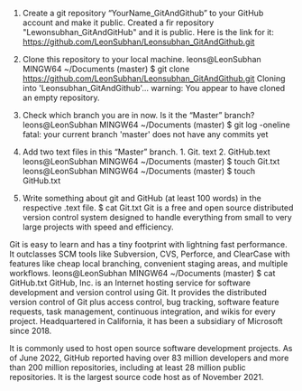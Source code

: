 1. Create a git repository “YourName_GitAndGithub” to your GitHub account and make it public.
Created a fir repository "Lewonsubhan_GitAndGitHub" and it is public.
Here is the link for it: https://github.com/LeonSubhan/Leonsubhan_GitAndGithub.git

2. Clone this repository to your local machine.
leons@LeonSubhan MINGW64 ~/Documents (master)
$ git clone https://github.com/LeonSubhan/Leonsubhan_GitAndGithub.git
Cloning into 'Leonsubhan_GitAndGithub'...
warning: You appear to have cloned an empty repository.

3. Check which branch you are in now. Is it the “Master” branch?
leons@LeonSubhan MINGW64 ~/Documents (master)
$ git log -oneline
fatal: your current branch 'master' does not have any commits yet

4. Add two text files in this “Master” branch. 1. Git. text 2. GitHub.text
leons@LeonSubhan MINGW64 ~/Documents (master)
$ touch Git.txt
leons@LeonSubhan MINGW64 ~/Documents (master)
$ touch GitHub.txt

5. Write something about git and GitHub (at least 100 words) in the respective .text file.
$ cat Git.txt
Git is a free and open source distributed version control system designed to handle everything from small to very large projects with speed
and efficiency.

Git is easy to learn and has a tiny footprint with lightning fast performance. It outclasses SCM tools like Subversion, CVS, Perforce, and 
ClearCase with features like cheap local branching, convenient staging areas, and multiple workflows.
leons@LeonSubhan MINGW64 ~/Documents (master)
$ cat GitHub.txt
GitHub, Inc. is an Internet hosting service for software development and version control using Git. It provides the distributed version
control of Git plus access control, bug tracking, software feature requests, task management, continuous integration, and wikis for every
project. Headquartered in California, it has been a subsidiary of Microsoft since 2018.

It is commonly used to host open source software development projects. As of June 2022, GitHub reported having over 83 million developers
and more than 200 million repositories, including at least 28 million public repositories. It is the largest source code host as of November
2021.

